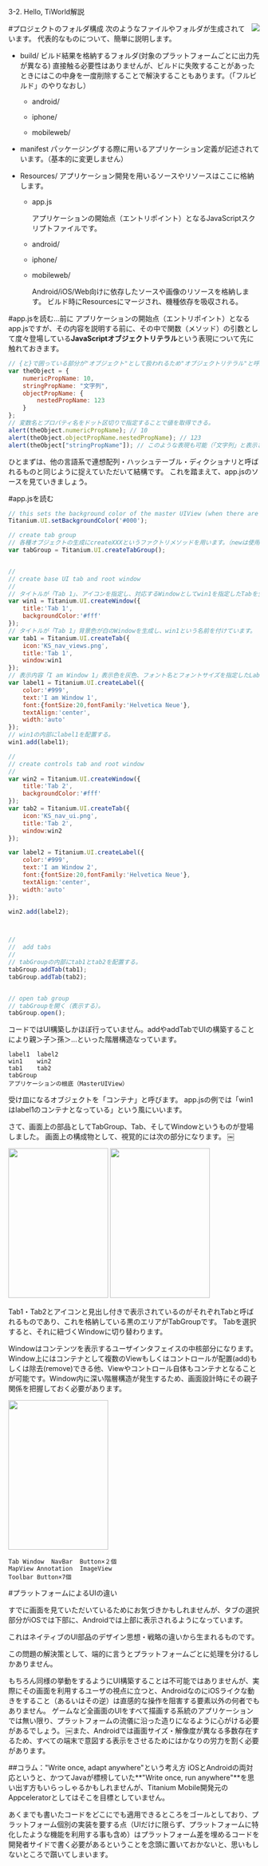 3-2. Hello, TiWorld解説

#プロジェクトのフォルダ構成
<img src="https://github.com/donayama/TiNote/raw/master/FirstStepGuide/images/ProjectFolderLayout.png" align="right" />
次のようなファイルやフォルダが生成されています。
代表的なものについて、簡単に説明します。

- build/ 
    ビルド結果を格納するフォルダ(対象のプラットフォームごとに出力先が異なる)
    直接触る必要性はありませんが、ビルドに失敗することがあったときにはこの中身を一度削除することで解決することもあります。（「フルビルド」のやりなおし）

	-  android/

	-  iphone/

	-  mobileweb/

- manifest
    パッケージングする際に用いるアプリケーション定義が記述されています。（基本的に変更しません）

- Resources/
    アプリケーション開発を用いるソースやリソースはここに格納します。

	- app.js

		アプリケーションの開始点（エントリポイント）となるJavaScriptスクリプトファイルです。

	- android/
	- iphone/
	- mobileweb/

		Android/iOS/Web向けに依存したソースや画像のリソースを格納します。
		ビルド時にResourcesにマージされ、機種依存を吸収される。

#app.jsを読む…前に
アプリケーションの開始点（エントリポイント）となるapp.jsですが、その内容を説明する前に、その中で関数（メソッド）の引数として度々登場している**JavaScriptオブジェクトリテラル**という表現について先に触れておきます。

```JavaScript
// {と}で囲っている部分が"オブジェクト"として扱われるため"オブジェクトリテラル"と呼ぶ
var theObject = {
	numericPropName: 10,
	stringPropName: "文字列",
	objectPropName: {
		nestedPropName: 123
	}
};
// 変数名とプロパティ名をドット区切りで指定することで値を取得できる。
alert(theObject.numericPropName); // 10
alert(theObject.objectPropName.nestedPropName);	// 123
alert(theObject["stringPropName"]);	// このような表現も可能（「文字列」と表示される）
```
ひとまずは、他の言語系で連想配列・ハッシュテーブル・ディクショナリと呼ばれるものと同じように捉えていただいて結構です。 
これを踏まえて、app.jsのソースを見ていきましょう。

#app.jsを読む

```JavaScript
// this sets the background color of the master UIView (when there are no windows/tab groups on it)
Titanium.UI.setBackgroundColor('#000');

// create tab group
// 各種オブジェクトの生成にcreateXXXというファクトリメソッドを用います。（newは使用しない）
var tabGroup = Titanium.UI.createTabGroup();


//
// create base UI tab and root window
//
// タイトルが「Tab 1」、アイコンを指定し、対応するWindowとしてwin1を指定したTabを生成し、tab1と命名。
var win1 = Titanium.UI.createWindow({  
    title:'Tab 1',
    backgroundColor:'#fff'
});
// タイトルが「Tab 1」背景色が白のWindowを生成し、win1という名前を付けています。
var tab1 = Titanium.UI.createTab({  
    icon:'KS_nav_views.png',
    title:'Tab 1',
    window:win1
});
// 表示内容「I am Window 1」表示色を灰色、フォント名とフォントサイズを指定したLabelを生成し、label1と命名。
var label1 = Titanium.UI.createLabel({
	color:'#999',
	text:'I am Window 1',
	font:{fontSize:20,fontFamily:'Helvetica Neue'},
	textAlign:'center',
	width:'auto'
});
// win1の内部にlabel1を配置する。
win1.add(label1);

//
// create controls tab and root window
//
var win2 = Titanium.UI.createWindow({  
    title:'Tab 2',
    backgroundColor:'#fff'
});
var tab2 = Titanium.UI.createTab({  
    icon:'KS_nav_ui.png',
    title:'Tab 2',
    window:win2
});

var label2 = Titanium.UI.createLabel({
	color:'#999',
	text:'I am Window 2',
	font:{fontSize:20,fontFamily:'Helvetica Neue'},
	textAlign:'center',
	width:'auto'
});

win2.add(label2);



//
//  add tabs
//
// tabGroupの内部にtab1とtab2を配置する。
tabGroup.addTab(tab1);  
tabGroup.addTab(tab2);  


// open tab group
// tabGroupを開く（表示する）。
tabGroup.open();
```

コードではUI構築しかほぼ行っていません。addやaddTabでUIの構築することにより親＞子＞孫＞…といった階層構造なっています。

	label1	label2
	win1	win2
	tab1	tab2
	tabGroup
	アプリケーションの根底（MasterUIView）

受け皿になるオブジェクトを「コンテナ」と呼びます。
app.jsの例では「win1はlabel1のコンテナとなっている」という風にいいます。

さて、画面上の部品としてTabGroup、Tab、そしてWindowというものが登場しました。
画面上の構成物として、視覚的には次の部分になります。
￼

<img src="https://github.com/donayama/TiNote/raw/master/FirstStepGuide/images/WindowTab1.png" height="300" width="200" /> <img src="https://github.com/donayama/TiNote/raw/master/FirstStepGuide/images/WindowTab2.png" height="300" width="200" />


Tab1・Tab2とアイコンと見出し付きで表示されているのがそれぞれTabと呼ばれるものであり、これを格納している黒のエリアがTabGroupです。
Tabを選択すると、それに紐づくWindowに切り替わります。

Windowはコンテンツを表示するユーザインタフェイスの中核部分になります。
Window上にはコンテナとして複数のViewもしくはコントロールが配置(add)もしくは除去(remove)できる他、Viewやコントロール自体もコンテナとなることが可能です。Window内に深い階層構造が発生するため、画面設計時にその親子関係を把握しておく必要があります。

<img src="https://github.com/donayama/TiNote/raw/master/FirstStepGuide/images/WindowTab3.png" height="300" width="200" />

	Tab	Window	NavBar	Button×２個	
	MapView	Annotation	ImageView
	Toolbar	Button×7個

#プラットフォームによるUIの違い

すでに画面を見ていただいているためにお気づきかもしれませんが、タブの選択部分がiOSでは下部に、Androidでは上部に表示されるようになっています。

これはネイティブのUI部品のデザイン思想・戦略の違いから生まれるものです。

この問題の解決策として、端的に言うとプラットフォームごとに処理を分けるしかありません。

もちろん同様の挙動をするようにUI構築することは不可能ではありませんが、実際にその画面を利用するユーザの視点に立つと、AndroidなのにiOSライクな動きをすること（あるいはその逆）は直感的な操作を阻害する要素以外の何者でもありません。
ゲームなど全画面のUIをすべて描画する系統のアプリケーションでは無い限り、プラットフォームの流儀に沿った造りになるように心がける必要があるでしょう。
￼また、Androidでは画面サイズ・解像度が異なる多数存在するため、すべての端末で意図する表示をさせるためにはかなりの労力を割く必要があります。

##コラム："Write once, adapt anywhere"という考え方
iOSとAndroidの両対応というと、かつてJavaが標榜していた**"Write once, run anywhere"**を思い出す方もいらっしゃるかもしれませんが、Titanium Mobile開発元のAppceleratorとしてはそこを目標としていません。

あくまでも書いたコードをどこにでも適用できるところをゴールとしており、プラットフォーム個別の実装を要する点（UIだけに限らず、プラットフォームに特化したような機能を利用する事も含め）はプラットフォーム差を埋めるコードを開発者サイドで書く必要があるということを念頭に置いておかないと、思いもしないところで躓いてしまいます。
